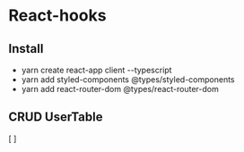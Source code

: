 # React-hooks

## Install
- yarn create react-app client --typescript
- yarn add styled-components @types/styled-components
- yarn add react-router-dom @types/react-router-dom


## CRUD UserTable
[ ] 